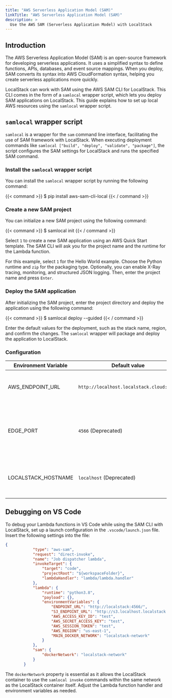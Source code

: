 ```yaml
---
title: "AWS Serverless Application Model (SAM)"
linkTitle: "AWS Serverless Application Model (SAM)"
description: >
  Use the AWS SAM (Serverless Application Model) with LocalStack
---
```


## Introduction

The AWS Serverless Application Model (SAM) is an open-source framework for developing serverless applications. It uses a simplified syntax to define functions, APIs, databases, and event source mappings. When you deploy, SAM converts its syntax into AWS CloudFormation syntax, helping you create serverless applications more quickly.

LocalStack can work with SAM using the AWS SAM CLI for LocalStack. This CLI comes in the form of a `samlocal` wrapper script, which lets you deploy SAM applications on LocalStack. This guide explains how to set up local AWS resources using the `samlocal` wrapper script.


## `samlocal` wrapper script

`samlocal` is a wrapper for the `sam` command line interface, facilitating the use of SAM framework with LocalStack. When executing deployment commands like `samlocal ["build", "deploy", "validate", "package"]`, the script configures the SAM settings for LocalStack and runs the specified SAM command.

### Install the `samlocal` wrapper script

You can install the `samlocal` wrapper script by running the following command:

{{< command >}}
$ pip install aws-sam-cli-local
{{< / command >}}

### Create a new SAM project

You can initialize a new SAM project using the following command:

{{< command >}}
$ samlocal init
{{< / command >}}

Select `1` to create a new SAM application using an AWS Quick Start template. The SAM CLI will ask you for the project name and the runtime for the Lambda function.

For this example, select `1` for the Hello World example. Choose the Python runtime and `zip` for the packaging type. Optionally, you can enable X-Ray tracing, monitoring, and structured JSON logging. Then, enter the project name and press `Enter`.

### Deploy the SAM application

After initializing the SAM project, enter the project directory and deploy the application using the following command:

{{< command >}}
$ samlocal deploy --guided
{{< / command >}}

Enter the default values for the deployment, such as the stack name, region, and confirm the changes. The `samlocal` wrapper will package and deploy the application to LocalStack.

### Configuration

| Environment Variable   | Default value                                    | Description                                                             |
|------------------------|--------------------------------------------------|-------------------------------------------------------------------------|
| AWS_ENDPOINT_URL       | `http://localhost.localstack.cloud:4566`        | URL at which the `boto3` client can reach LocalStack                   |
| EDGE_PORT              | `4566` (Deprecated)                              | Port number under which the LocalStack edge service is available        |
| LOCALSTACK_HOSTNAME    | `localhost` (Deprecated)                         | Host under which the LocalStack edge service is available

## Debugging on VS Code

To debug your Lambda functions in VS Code while using the SAM CLI with LocalStack, set up a launch configuration in the `.vscode/launch.json` file. Insert the following settings into the file:


```json
{
            "type": "aws-sam",
            "request": "direct-invoke",
            "name": "Job dispatcher lambda",
            "invokeTarget": {
                "target": "code",
                "projectRoot": "${workspaceFolder}",
                "lambdaHandler": "lambda/lambda.handler"
            },
            "lambda": {
                "runtime": "python3.8",
                "payload": {},
                "environmentVariables": {
                    "ENDPOINT_URL": "http://localstack:4566/",
                    "S3_ENDPOINT_URL": "http://s3.localhost.localstack.cloud:4566/",
                    "AWS_ACCESS_KEY_ID": "test",
                    "AWS_SECRET_ACCESS_KEY": "test",
                    "AWS_SESSION_TOKEN": "test",
                    "AWS_REGION": "us-east-1",
                    "MAIN_DOCKER_NETWORK": "localstack-network"
                }
            },
            "sam": {
                "dockerNetwork": "localstack-network"
            }
        }
```

The `dockerNetwork` property is essential as it allows the LocalStack container to use the `samlocal invoke` commands within the same network as the LocalStack container itself. Adjust the Lambda function handler and environment variables as needed.
